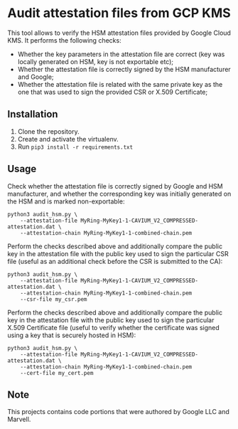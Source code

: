 # Audit attestation files from GCP KMS

This tool allows to verify the HSM attestation files provided by Google Cloud KMS. It performs the following checks:

* Whether the key parameters in the attestation file are correct (key was locally generated on HSM, key is not exportable etc);
* Whether the attestation file is correctly signed by the HSM manufacturer and Google;
* Whether the attestation file is related with the same private key as the one that was used to sign the provided CSR or X.509 Certificate;

## Installation

1. Clone the repository.
2. Create and activate the virtualenv.
3. Run `pip3 install -r requirements.txt`

## Usage

Check whether the attestation file is correctly signed by Google and HSM manufacturer, and whether the corresponding
key was initially generated on the HSM and is marked non-exportable:
```
python3 audit_hsm.py \
    --attestation-file MyRing-MyKey1-1-CAVIUM_V2_COMPRESSED-attestation.dat \
    --attestation-chain MyRing-MyKey1-1-combined-chain.pem
```

Perform the checks described above and additionally compare the public key in the attestation file with
the public key used to sign the particular CSR file (useful as an additional check before the CSR is submitted
to the CA):

```
python3 audit_hsm.py \
    --attestation-file MyRing-MyKey1-1-CAVIUM_V2_COMPRESSED-attestation.dat \
    --attestation-chain MyRing-MyKey1-1-combined-chain.pem
    --csr-file my_csr.pem
```

Perform the checks described above and additionally compare the public key in the attestation file with
the public key used to sign the particular X.509 Certificate file (useful to verify whether the certificate
was signed using a key that is securely hosted in HSM):
```
python3 audit_hsm.py \
    --attestation-file MyRing-MyKey1-1-CAVIUM_V2_COMPRESSED-attestation.dat \
    --attestation-chain MyRing-MyKey1-1-combined-chain.pem
    --cert-file my_cert.pem
```

## Note

This projects contains code portions that were authored by Google LLC and Marvell.
